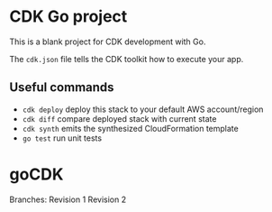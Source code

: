 # CDK Go project

This is a blank project for CDK development with Go.

The `cdk.json` file tells the CDK toolkit how to execute your app.

## Useful commands

- `cdk deploy` deploy this stack to your default AWS account/region
- `cdk diff` compare deployed stack with current state
- `cdk synth` emits the synthesized CloudFormation template
- `go test` run unit tests

# goCDK

Branches:
Revision 1
Revision 2
